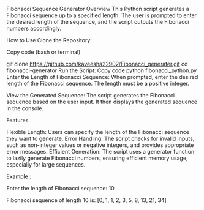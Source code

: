 Fibonacci Sequence Generator
Overview
This Python script generates a Fibonacci sequence up to a specified length. The user is prompted to enter the desired length of the sequence, and the script outputs the Fibonacci numbers accordingly.

How to Use
Clone the Repository:

Copy code (bash or terminal)

git clone https://github.com/kaveesha22902/Fibonacci_generater.git
cd fibonacci-generator
Run the Script:
Copy code
python fibonacci_python.py
Enter the Length of Fibonacci Sequence:
When prompted, enter the desired length of the Fibonacci sequence.
The length must be a positive integer.


View the Generated Sequence:
The script generates the Fibonacci sequence based on the user input.
It then displays the generated sequence in the console.


Features  

Flexible Length: Users can specify the length of the Fibonacci sequence they want to generate.
Error Handling: The script checks for invalid inputs, such as non-integer values or negative integers, and provides appropriate error messages.
Efficient Generation: The script uses a generator function to lazily generate Fibonacci numbers, ensuring efficient memory usage, especially for large sequences.

Example :


Enter the length of Fibonacci sequence: 10


Fibonacci sequence of length 10 is:     [0, 1, 1, 2, 3, 5, 8, 13, 21, 34]
